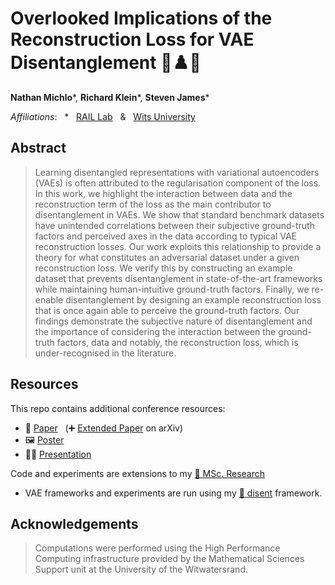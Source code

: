 # Overlooked Implications of the Reconstruction Loss for VAE Disentanglement 🎨♟️🚗

**Nathan Michlo**\*, **Richard Klein**\*, **Steven James**\*

_Affiliations_: &nbsp; \* &nbsp; [RAIL Lab](https://www.raillab.org) &nbsp; & &nbsp; [Wits University](https://www.wits.ac.za/)

## Abstract

> Learning disentangled representations with variational autoencoders (VAEs) is often attributed to the regularisation component of the loss. In this work, we highlight the interaction between data and the reconstruction term of the loss as the main contributor to disentanglement in VAEs. We show that standard benchmark datasets have unintended correlations between their subjective ground-truth factors and perceived axes in the data according to typical VAE reconstruction losses. Our work exploits this relationship to provide a theory for what constitutes an adversarial dataset under a given reconstruction loss. We verify this by constructing an example dataset that prevents disentanglement in state-of-the-art frameworks while maintaining human-intuitive ground-truth factors. Finally, we re-enable disentanglement by designing an example reconstruction loss that is once again able to perceive the ground-truth factors. Our findings demonstrate the subjective nature of disentanglement and the importance of considering the interaction between the ground-truth factors, data and notably, the reconstruction loss, which is under-recognised in the literature.

## Resources

This repo contains additional conference resources:

- 📜 [Paper](https://github.com/nmichlo/ijcai-2023-overlooked-implications/blob/main/overlooked-implications__ijcai-2023__paper.pdf)
  &nbsp; (➕ [Extended Paper](https://arxiv.org/pdf/2202.13341.pdf) on arXiv)
- 🖼 [Poster](https://github.com/nmichlo/ijcai-2023-overlooked-implications/blob/main/overlooked-implications__ijcai-2023__poster.pdf)
- 🧑‍🏫 [Presentation](https://github.com/nmichlo/ijcai-2023-overlooked-implications/blob/main/overlooked-implications__ijcai-2023__presentation.pdf)

Code and experiments are extensions to my [🧪 MSc. Research](https://github.com/nmichlo/msc-research)
- VAE frameworks and experiments are run using my [🧶 disent](https://github.com/nmichlo/disent) framework.

## Acknowledgements

> Computations were performed using the High Performance Computing infrastructure provided by the Mathematical Sciences Support unit at the University of the Witwatersrand.
